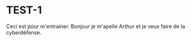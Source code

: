 # TEST-1
Ceci est pour m'entrainer. 
Bonjour je m'apelle Arthur et je veux faire de la cyberdéfense.
